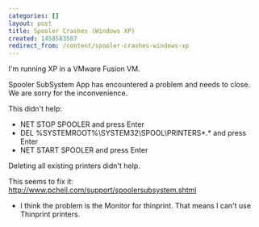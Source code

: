 ```yaml
---
categories: []
layout: post
title: Spooler Crashes (Windows XP)
created: 1458583587
redirect_from: /content/spooler-crashes-windows-xp
---
```

I'm running XP in a VMware Fusion VM.

Spooler SubSystem App has encountered a problem and needs to close. We are sorry for the inconvenience.

This didn't help:

* NET STOP SPOOLER and press Enter
* DEL %SYSTEMROOT%\SYSTEM32\SPOOL\PRINTERS\*.* and press Enter
* NET START SPOOLER and press Enter

Deleting all existing printers didn't help.

This seems to fix it: http://www.pchell.com/support/spoolersubsystem.shtml

* I think the problem is the Monitor for thinprint.  That means I can't use Thinprint printers.
